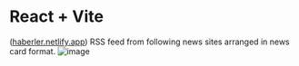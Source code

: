 # React + Vite

([haberler.netlify.app](https://haberler.netlify.app/))
RSS feed from following news sites arranged in news card format.
![image](https://github.com/user-attachments/assets/d666467b-188c-4663-af52-07169c94f07d)
